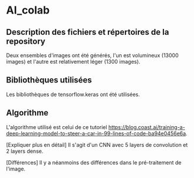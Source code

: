 # AI_colab
## Description des fichiers et répertoires de la repository
Deux ensembles d'images ont été générés, l'un est volumineux (13000 images) et l'autre est relativement léger (1300 images).
## Bibliothèques utilisées
Les bibliothèques de tensorflow.keras ont été utilisées.
## Algorithme
L'algorithme utilisé est celui de ce tutoriel https://blog.coast.ai/training-a-deep-learning-model-to-steer-a-car-in-99-lines-of-code-ba94e0456e6a.

[Expliquer plus en détail]
Il s'agit d'un CNN avec 5 layers de convolution et 2 layers dense.

[Différences]
Il y a néanmoins des différences dans le pré-traitement de l'image.
